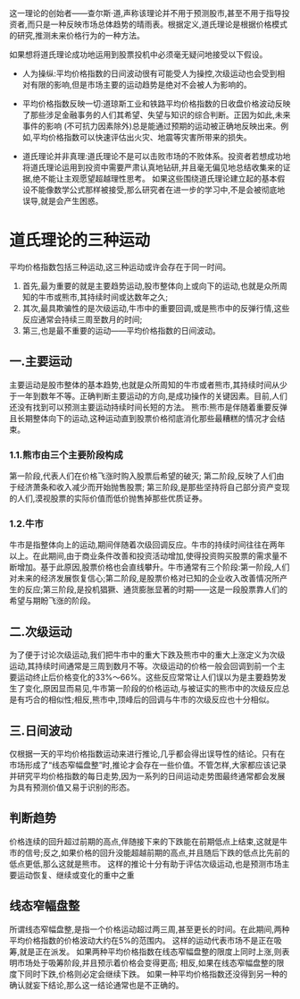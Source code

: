 这一理论的创始者——查尔斯·道,声称该理论并不用于预测股市,甚至不用于指导投资者,而只是一种反映市场总体趋势的晴雨表。根据定义,道氏理论是根据价格模式的研究,推测未来价格行为的一种方法。

如果想将道氏理论成功地运用到股票投机中必须毫无疑问地接受以下假设。
- 人为操纵:平均价格指数的日间波动很有可能受人为操控,次级运动也会受到相对有限的影响,但是市场主要的运动趋势是绝对不会被人为影响的。
- 平均价格指数反映一切:道琼斯工业和铁路平均价格指数的日收盘价格波动反映了那些涉足金融事务的人们其希望、失望与知识的综合判断。正因为如此,未来事件的影响 (不可抗力因素除外)总是能通过预期的运动被正确地反映出来。例如,平均价格指数可以快速评估出火灾、地震等灾害所带来的损失。

- 道氏理论并非真理:道氏理论不是可以击败市场的不败体系。投资者若想成功地将道氏理论运用到投资中需要严肃认真地钻研,并且毫无偏见地总结收集来的证据,绝不能让主观愿望超越理性思考。
如果这些围绕道氏理论建立起的基本假设不能像数学公式那样被接受,那么研究者在进一步的学习中,不是会被彻底地误导,就是会产生困惑。

# 道氏理论的三种运动
平均价格指数包括三种运动,这三种运动或许会存在于同一时间。
1. 首先,最为重要的就是主要趋势运动,股市整体向上或向下的运动,也就是众所周知的牛市或熊市,其持续时间或达数年之久;
2. 其次,最具欺骗性的是次级运动,牛市中的重要回调,或是熊市中的反弹行情,这些反应通常会持续三周至数月的时间;
3. 第三,也是最不重要的运动——平均价格指数的日间波动。

## 一.主要运动
主要运动是股市整体的基本趋势,也就是众所周知的牛市或者熊市,其持续时间从少于一年到数年不等。正确判断主要运动的方向,是成功操作的关键因素。目前,人们还没有找到可以预测主要运动持续时间长短的方法。
熊市:熊市是伴随着重要反弹且长期整体向下的运动,这种运动直到股票价格彻底消化那些最糟糕的情况才会结束。
### 1.1.熊市由三个主要阶段构成
第一阶段,代表人们在价格飞涨时购入股票后希望的破灭;
第二阶段,反映了人们由于经济萧条和收入减少而开始抛售股票;
第三阶段,是那些坚持将自己部分资产变现的人们,漠视股票的实际价值而低价抛售掉那些优质证券。

### 1.2.牛市
牛市是指整体向上的运动,期间伴随着次级回调反应。牛市的持续时间往往在两年以上。在此期间,由于商业条件改善和投资活动增加,使得投资购买股票的需求量不断增加。基于此原因,股票价格也会直线攀升。牛市通常有三个阶段:第一阶段,人们对未来的经济发展恢复信心;第二阶段,是股票价格对已知的企业收入改善情况所产生的反应;第三阶段,是投机猖獗、通货膨胀显著的时期——这是一段股票靠人们的希望与期盼飞涨的阶段。

## 二.次级运动
为了便于讨论次级运动,我们把牛市中的重大下跌及熊市中的重大上涨定义为次级运动,其持续时间通常是三周到数月不等。次级运动的价格一般会回调到前一个主要运动终止后价格变化的33%～66%。这些反应常常让人们误以为是主要趋势发生了变化,原因显而易见,牛市第一阶段的价格运动,与被证实的熊市中的次级反应总是有巧合的相似性;相反,熊市中,顶峰后的回调与牛市的次级反应也十分相似。

## 三.日间波动
仅根据一天的平均价格指数运动来进行推论,几乎都会得出误导性的结论。只有在市场形成了“线态窄幅盘整”时,推论才会存在一些价值。不管怎样,大家都应该记录并研究平均价格指数的每日走势,因为一系列的日间运动走势图最终通常都会发展为具有预测价值又易于识别的形态。

## 判断趋势
价格连续的回升超过前期的高点,伴随接下来的下跌能在前期低点上结束,这就是牛市的信号;反之,如果价格的回升没能超越前期的高点,并且随后下跌的低点比先前的低点更低,那么这就是熊市。
这样的推论十分有助于评估次级运动,也是预测市场主要运动恢复、继续或变化的重中之重

## 线态窄幅盘整
所谓线态窄幅盘整,是指一个价格运动超过两三周,甚至更长的时间。在此期间,两种平均价格指数的价格波动大约在5%的范围内。
这样的运动代表市场不是正在吸筹,就是正在派发。
如果两种平均价格指数在线态窄幅盘整的限度上同时上涨,则表明市场处于吸筹阶段,并且预示着价格会变得更高;
相反,如果在线态窄幅盘整的限度下同时下跌,价格则必定会继续下跌。
如果一种平均价格指数还没得到另一种的确认就妄下结论,那么这一结论通常也是不正确的。